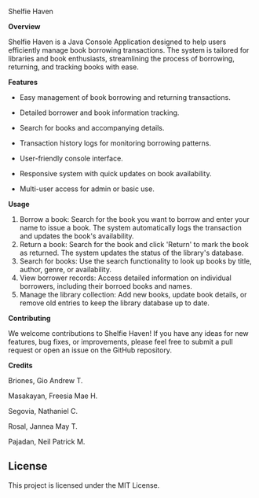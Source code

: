 Shelfie Haven

**Overview**

Shelfie Haven is a Java Console Application designed to help users efficiently manage book borrowing transactions. The system is tailored for libraries and book enthusiasts, streamlining the process of borrowing, returning, and tracking books with ease.

**Features**

* Easy management of book borrowing and returning transactions.

* Detailed borrower and book information tracking.

* Search for books and accompanying details.

* Transaction history logs for monitoring borrowing patterns.

* User-friendly console interface.

* Responsive system with quick updates on book availability.

* Multi-user access for admin or basic use.

**Usage**

1. Borrow a book: Search for the book you want to borrow and enter your name to issue a book. The system automatically logs the transaction and updates the book's availability.
2. Return a book: Search for the book and click 'Return' to mark the book as returned. The system updates the status of the library's database.
3. Search for books: Use the search functionality to look up books by title, author, genre, or availability.
4. View borrower records: Access detailed information on individual borrowers, including their borroed books and names.
5. Manage the library collection: Add new books, update book details, or remove old entries to keep the library database up to date.

**Contributing**

We welcome contributions to Shelfie Haven! If you have any ideas for new features, bug fixes, or improvements, please feel free to submit a pull request or open an issue on the GitHub repository.

**Credits**

Briones, Gio Andrew T.

Masakayan, Freesia Mae H.

Segovia, Nathaniel C.

Rosal, Jannea May T.

Pajadan, Neil Patrick M.


## License

This project is licensed under the MIT License.

